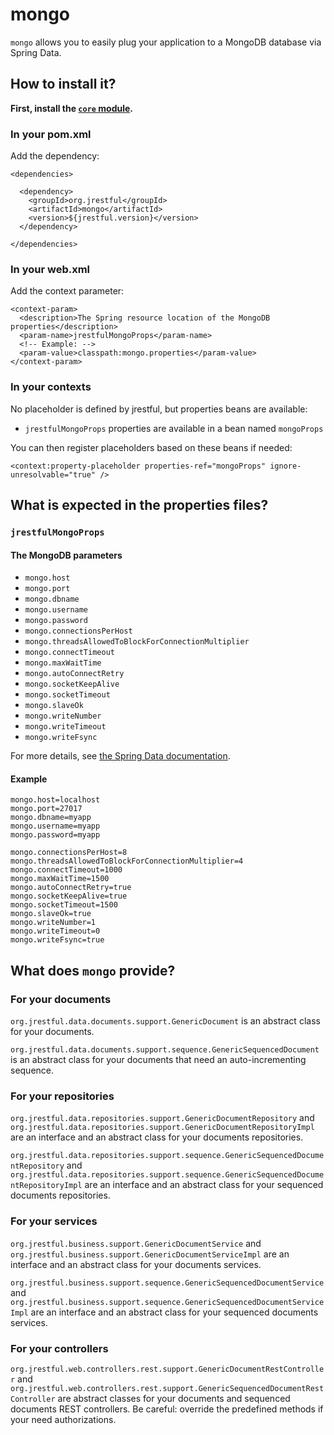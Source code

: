 # mongo

`mongo` allows you to easily plug your application to a MongoDB database via Spring Data.

## How to install it?

**First, install the [`core` module](https://github.com/jrestful/server/tree/master/core).**

### In your pom.xml

Add the dependency:
    
    <dependencies>
    
      <dependency>
        <groupId>org.jrestful</groupId>
        <artifactId>mongo</artifactId>
        <version>${jrestful.version}</version>
      </dependency>
    
    </dependencies>

### In your web.xml

Add the context parameter:

    <context-param>
      <description>The Spring resource location of the MongoDB properties</description>
      <param-name>jrestfulMongoProps</param-name>
      <!-- Example: -->
      <param-value>classpath:mongo.properties</param-value>
    </context-param>

### In your contexts

No placeholder is defined by jrestful, but properties beans are available:

 - `jrestfulMongoProps` properties are available in a bean named `mongoProps`

You can then register placeholders based on these beans if needed:

    <context:property-placeholder properties-ref="mongoProps" ignore-unresolvable="true" />

## What is expected in the properties files?

### `jrestfulMongoProps`

#### The MongoDB parameters

 - `mongo.host`
 - `mongo.port`
 - `mongo.dbname`
 - `mongo.username`
 - `mongo.password`
 - `mongo.connectionsPerHost`
 - `mongo.threadsAllowedToBlockForConnectionMultiplier`
 - `mongo.connectTimeout`
 - `mongo.maxWaitTime`
 - `mongo.autoConnectRetry`
 - `mongo.socketKeepAlive`
 - `mongo.socketTimeout`
 - `mongo.slaveOk`
 - `mongo.writeNumber`
 - `mongo.writeTimeout`
 - `mongo.writeFsync`

For more details, see [the Spring Data documentation](http://docs.spring.io/spring-data/data-mongo/docs/1.6.2.RELEASE/reference/html/).

#### Example

    mongo.host=localhost
    mongo.port=27017
    mongo.dbname=myapp
    mongo.username=myapp
    mongo.password=myapp
    
    mongo.connectionsPerHost=8
    mongo.threadsAllowedToBlockForConnectionMultiplier=4
    mongo.connectTimeout=1000
    mongo.maxWaitTime=1500
    mongo.autoConnectRetry=true
    mongo.socketKeepAlive=true
    mongo.socketTimeout=1500
    mongo.slaveOk=true
    mongo.writeNumber=1
    mongo.writeTimeout=0
    mongo.writeFsync=true

## What does `mongo` provide?

### For your documents

`org.jrestful.data.documents.support.GenericDocument` is an abstract class for your documents.

`org.jrestful.data.documents.support.sequence.GenericSequencedDocument` is an abstract class for your documents that need an auto-incrementing sequence.

### For your repositories

`org.jrestful.data.repositories.support.GenericDocumentRepository` and `org.jrestful.data.repositories.support.GenericDocumentRepositoryImpl` are an interface and an abstract class for your documents repositories.

`org.jrestful.data.repositories.support.sequence.GenericSequencedDocumentRepository` and `org.jrestful.data.repositories.support.sequence.GenericSequencedDocumentRepositoryImpl` are an interface and an abstract class for your sequenced documents repositories.

### For your services

`org.jrestful.business.support.GenericDocumentService` and `org.jrestful.business.support.GenericDocumentServiceImpl` are an interface and an abstract class for your documents services.

`org.jrestful.business.support.sequence.GenericSequencedDocumentService` and `org.jrestful.business.support.sequence.GenericSequencedDocumentServiceImpl` are an interface and an abstract class for your sequenced documents services.

### For your controllers

`org.jrestful.web.controllers.rest.support.GenericDocumentRestController` and `org.jrestful.web.controllers.rest.support.GenericSequencedDocumentRestController` are abstract classes for your documents and sequenced documents REST controllers. Be careful: override the predefined methods if your need authorizations.
